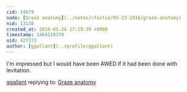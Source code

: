 ```yaml
---
cid: 14679
node: [Graze anatomy](../notes/cfastie/05-23-2016/graze-anatomy)
nid: 13138
created_at: 2016-05-24 17:19:30 +0000
timestamp: 1464110370
uid: 427373
author: [ggallant](../profile/ggallant)
---
```


I'm impressed but I would have been AWED if it had been done with levitation.

[ggallant](../profile/ggallant) replying to: [Graze anatomy](../notes/cfastie/05-23-2016/graze-anatomy)

